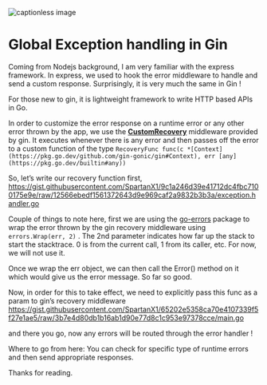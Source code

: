 ![captionless image](https://miro.medium.com/v2/resize:fit:1400/format:webp/1*hJR81BXeqgN0zwkPOxkQVg.png)

Global Exception handling in Gin
================================

Coming from Nodejs background, I am very familiar with the express framework. In express, we used to hook the error middleware to handle and send a custom response. Surprisingly, it is very much the same in Gin !

For those new to gin, it is lightweight framework to write HTTP based APIs in Go.

In order to customize the error response on a runtime error or any other error thrown by the app, we use the [**CustomRecovery**](https://pkg.go.dev/github.com/gin-gonic/gin#CustomRecovery) middleware provided by gin. It executes whenever there is any error and then passes off the error to a custom function of the type `RecoveryFunc func(c *[Context](https://pkg.go.dev/github.com/gin-gonic/gin#Context), err [any](https://pkg.go.dev/builtin#any))`

So, let’s write our recovery function first,
https://gist.githubusercontent.com/SpartanX1/9c1a246d39e41712dc4fbc7100175e9e/raw/12566ebedf1561372643d9e969caf2a9832b3b3a/exception.handler.go

Couple of things to note here, first we are using the [go-errors](https://pkg.go.dev/errors) package to wrap the error thrown by the gin recovery middleware using `errors.Wrap(err, 2)` . The 2nd parameter indicates how far up the stack to start the stacktrace. 0 is from the current call, 1 from its caller, etc. For now, we will not use it.

Once we wrap the err object, we can then call the Error() method on it which would give us the error message. So far so good.

Now, in order for this to take effect, we need to explicitly pass this func as a param to gin’s recovery middleware
https://gist.githubusercontent.com/SpartanX1/65202e5358ca70e4107339f5f27e1ae5/raw/3b7e4d80db1b16ab1d90e77d8c1c953e97378cce/main.go

and there you go, now any errors will be routed through the error handler !

Where to go from here: You can check for specific type of runtime errors and then send appropriate responses.

Thanks for reading.
